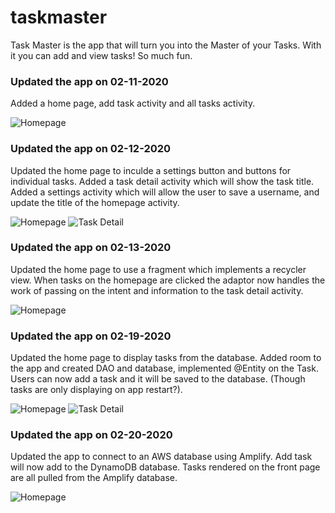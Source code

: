 # taskmaster

Task Master is the app that will turn you into the Master of your Tasks. With it you can add and view tasks! So much fun.

### Updated the app on 02-11-2020
Added a home page, add task activity and all tasks activity. 

![Homepage](screenshots/home.png)


### Updated the app on 02-12-2020
Updated the home page to inculde a settings button and buttons for individual tasks. Added a task detail activity which will show the task title. Added a settings activity which will allow the user to save a username, and update the title of the homepage activity.

![Homepage](screenshots/home2.png)
![Task Detail](screenshots/detail.png)

### Updated the app on 02-13-2020
Updated the home page to use a fragment which implements a recycler view. When tasks on the homepage are clicked the adaptor now handles the work of passing on the intent and information to the task detail activity.

![Homepage](screenshots/taskmaster.png)

### Updated the app on 02-19-2020
Updated the home page to display tasks from the database. Added room to the app and created DAO and database, implemented @Entity on the Task. Users can now add a task and it will be saved to the database. (Though tasks are only displaying on app restart?).

![Homepage](screenshots/room1.png)
![Task Detail](screenshots/room2.png)

### Updated the app on 02-20-2020
Updated the app to connect to an AWS database using Amplify. Add task will now add to the DynamoDB database. Tasks rendered on the front page are all pulled from the Amplify database.

![Homepage](screenshots/amplify.png)

